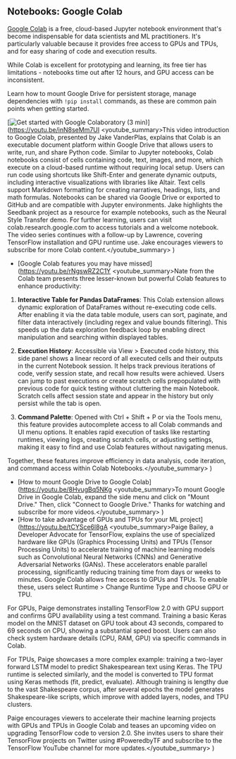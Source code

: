 ## Notebooks: Google Colab

[Google Colab](https://colab.research.google.com/) is a free, cloud-based Jupyter notebook environment that's become indispensable for data scientists and ML practitioners. It's particularly valuable because it provides free access to GPUs and TPUs, and for easy sharing of code and execution results.

While Colab is excellent for prototyping and learning, its free tier has limitations - notebooks time out after 12 hours, and GPU access can be inconsistent.

Learn how to mount Google Drive for persistent storage, manage dependencies with `!pip install` commands, as these are common pain points when getting started.

[![Get started with Google Colaboratory (3 min)](https://i.ytimg.com/vi_webp/inN8seMm7UI/sddefault.webp)](https://youtu.be/inN8seMm7UI
<youtube_summary>This video introduction to Google Colab, presented by Jake VanderPlas, explains that Colab is an executable document platform within Google Drive that allows users to write, run, and share Python code. Similar to Jupyter notebooks, Colab notebooks consist of cells containing code, text, images, and more, which execute on a cloud-based runtime without requiring local setup. Users can run code using shortcuts like Shift-Enter and generate dynamic outputs, including interactive visualizations with libraries like Altair. Text cells support Markdown formatting for creating narratives, headings, lists, and math formulas. Notebooks can be shared via Google Drive or exported to GitHub and are compatible with Jupyter environments. Jake highlights the Seedbank project as a resource for example notebooks, such as the Neural Style Transfer demo. For further learning, users can visit colab.research.google.com to access tutorials and a welcome notebook. The video series continues with a follow-up by Lawrence, covering TensorFlow installation and GPU runtime use. Jake encourages viewers to subscribe for more Colab content.</youtube_summary>
)

- [Google Colab features you may have missed](https://youtu.be/rNgswRZ2C1Y
<youtube_summary>Nate from the Colab team presents three lesser-known but powerful Colab features to enhance productivity:

1. **Interactive Table for Pandas DataFrames**: This Colab extension allows dynamic exploration of DataFrames without re-executing code cells. After enabling it via the data table module, users can sort, paginate, and filter data interactively (including regex and value bounds filtering). This speeds up the data exploration feedback loop by enabling direct manipulation and searching within displayed tables.

2. **Execution History**: Accessible via View > Executed code history, this side panel shows a linear record of all executed cells and their outputs in the current Notebook session. It helps track previous iterations of code, verify session state, and recall how results were achieved. Users can jump to past executions or create scratch cells prepopulated with previous code for quick testing without cluttering the main Notebook. Scratch cells affect session state and appear in the history but only persist while the tab is open.

3. **Command Palette**: Opened with Ctrl + Shift + P or via the Tools menu, this feature provides autocomplete access to all Colab commands and UI menu options. It enables rapid execution of tasks like restarting runtimes, viewing logs, creating scratch cells, or adjusting settings, making it easy to find and use Colab features without navigating menus.

Together, these features improve efficiency in data analysis, code iteration, and command access within Colab Notebooks.</youtube_summary>
)
- [How to mount Google Drive to Google Colab](https://youtu.be/8HvugBq5NKg
<youtube_summary>To mount Google Drive in Google Colab, expand the side menu and click on "Mount Drive." Then, click "Connect to Google Drive." Thanks for watching and subscribe for more videos.</youtube_summary>
)
- [How to take advantage of GPUs and TPUs for your ML project](https://youtu.be/tCYSce6l8gA
<youtube_summary>Paige Bailey, a Developer Advocate for TensorFlow, explains the use of specialized hardware like GPUs (Graphics Processing Units) and TPUs (Tensor Processing Units) to accelerate training of machine learning models such as Convolutional Neural Networks (CNNs) and Generative Adversarial Networks (GANs). These accelerators enable parallel processing, significantly reducing training time from days or weeks to minutes. Google Colab allows free access to GPUs and TPUs. To enable these, users select Runtime > Change Runtime Type and choose GPU or TPU.

For GPUs, Paige demonstrates installing TensorFlow 2.0 with GPU support and confirms GPU availability using a test command. Training a basic Keras model on the MNIST dataset on GPU took about 43 seconds, compared to 69 seconds on CPU, showing a substantial speed boost. Users can also check system hardware details (CPU, RAM, GPU) via specific commands in Colab.

For TPUs, Paige showcases a more complex example: training a two-layer forward LSTM model to predict Shakespearean text using Keras. The TPU runtime is selected similarly, and the model is converted to TPU format using Keras methods (fit, predict, evaluate). Although training is lengthy due to the vast Shakespeare corpus, after several epochs the model generates Shakespeare-like scripts, which improve with added layers, nodes, and TPU clusters.

Paige encourages viewers to accelerate their machine learning projects with GPUs and TPUs in Google Colab and teases an upcoming video on upgrading TensorFlow code to version 2.0. She invites users to share their TensorFlow projects on Twitter using #PoweredbyTF and subscribe to the TensorFlow YouTube channel for more updates.</youtube_summary>
)
